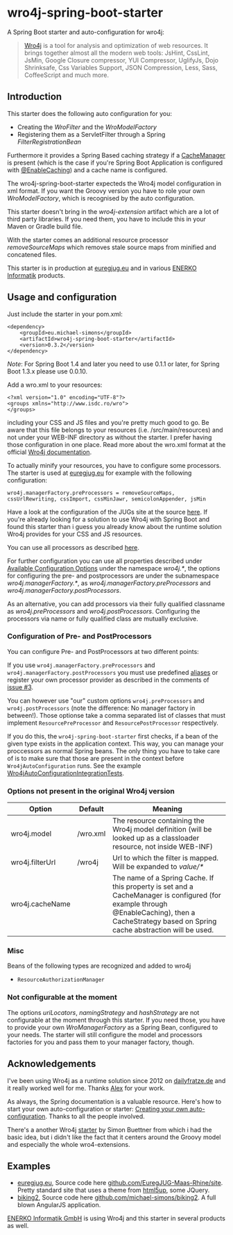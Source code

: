 # wro4j-spring-boot-starter

A Spring Boot starter and auto-configuration for wro4j:

> [Wro4j](http://alexo.github.io/wro4j/) is a tool for analysis and optimization of web resources. It brings together almost all the modern web tools: JsHint, CssLint, JsMin, Google Closure compressor, YUI Compressor, UglifyJs, Dojo Shrinksafe, Css Variables Support, JSON Compression, Less, Sass, CoffeeScript and much more.

## Introduction

This starter does the following auto configuration for you:

* Creating the _WroFilter_ and the _WroModelFactory_
* Registering them as a ServletFilter through a Spring _FilterRegistrationBean_

Furthermore it provides a Spring Based caching strategy if a [CacheManager](https://docs.spring.io/spring/docs/current/javadoc-api/org/springframework/cache/CacheManager.html) is present (which is the case if you're Spring Boot Application is configured with [@EnableCaching](https://docs.spring.io/spring/docs/current/javadoc-api/org/springframework/cache/annotation/EnableCaching.html)) and a cache name is configured.

The wro4j-spring-boot-starter expecteds the Wro4j model configuration in xml format. If you want the Groovy version you have to role your own _WroModelFactory_, which is recognised by the auto configuration.

This starter doesn't bring in the _wro4j-extension_ artifact which are a lot of third party libraries. If you need them, you have to include this in your Maven or Gradle build file.

With the starter comes an additional resource processor _removeSourceMaps_ which removes stale source maps from minified and concatened files.

This starter is in production at [euregjug.eu](http://www.euregjug.eu) and in various [ENERKO Informatik](http://www.enerko-informatik.de) products.

## Usage and configuration

Just include the starter in your pom.xml:

```
<dependency>
    <groupId>eu.michael-simons</groupId>
    <artifactId>wro4j-spring-boot-starter</artifactId>
    <version>0.3.2</version>	    
</dependency>
```

*Note*: For Spring Boot 1.4 and later you need to use 0.1.1 or later, for Spring Boot 1.3.x please use 0.0.10.

Add a wro.xml to your resources:

```
<?xml version="1.0" encoding="UTF-8"?>
<groups xmlns="http://www.isdc.ro/wro">
</groups>
```

including your CSS and JS files and you're pretty much good to go. Be aware that this file belongs to your resources (i.e. /src/main/resources) and not under your WEB-INF directory as without the starter. I prefer having those configuration in one place. Read more about the wro.xml format at the official [Wro4j documentation](http://wro4j.readthedocs.org/en/stable/GettingStarted/#step-3-create-wroxml-under-web-inf-directory-and-organize-your-resources-in-groups).

To actually minify your resources, you have to configure some processors. The starter is used at [euregjug.eu](http://www.euregjug.eu) for example with the following configuration:

```
wro4j.managerFactory.preProcessors = removeSourceMaps, cssUrlRewriting, cssImport, cssMinJawr, semicolonAppender, jsMin
```

Have a look at the configuration of the JUGs site at the source [here](https://github.com/EuregJUG-Maas-Rhine/site). If you're already looking for a solution to use Wro4j with Spring Boot and found this starter than i guess you already know about the runtime solution Wro4j provides for your CSS and JS resources.

You can use all processors as described [here](http://wro4j.readthedocs.org/en/stable/AvailableProcessors/).

For further configuration you can use all properties described under [Available Configuration Options](http://wro4j.readthedocs.org/en/stable/ConfigurationOptions/) under the namespace _wro4j.*_, the options for configuring the pre- and postprocessors are under the subnamespace _wro4j.managerFactory.*_, as _wro4j.managerFactory.preProcessors_ and _wro4j.managerFactory.postProcessors_.

As an alternative, you can add processors via their fully qualified classname as _wro4j.preProcessors_ and _wro4j.postProcessors_. Configuring the processors via name or fully qualified class are mutually exclusive.

### Configuration of Pre- and PostProcessors

You can configure Pre- and PostProcessors at two different points:

If you use `wro4j.managerFactory.preProcessors` and `wro4j.managerFactory.postProcessors` you must use predefined [aliases](http://wro4j.readthedocs.io/en/stable/RegisterCustomProcessors/?highlight=alias) or register your own processor provider as described in the comments of [issue #3](https://github.com/michael-simons/wro4j-spring-boot-starter/issues/3).

You can however use "our" custom options `wro4j.preProcessors` and `wro4j.postProcessors` (note the difference: No manager factory in between!). Those optionse take a comma separated list of classes that must implement `ResourcePreProcessor` and `ResourcePostProcessor` respectively. 

If you do this, the `wro4j-spring-boot-starter` first checks, if a bean of the given type exists in the application context. This way, you can manage your proccessors as normal Spring beans. The only thing you have to take care of is to make sure that those are present in the context before `Wro4jAutoConfiguration` runs. See the example [Wro4jAutoConfigurationIntegrationTests](https://github.com/michael-simons/wro4j-spring-boot-starter/blob/master/src/test/java/ac/simons/spring/boot/wro4j/Wro4jAutoConfigurationIntegrationTests.java#L95).

### Options not present in the original Wro4j version

<table>
        <thead>
                <tr>
                        <th>Option</th>
                        <th>Default</th>
                        <th>Meaning</th>
                </tr>
        </thead>
        <tfoot />
        <tbody>
                <tr>
                        <td>wro4j.model</td>
                        <td>/wro.xml</td>
                        <td>The resource containing the Wro4j model definition (will be looked up as a classloader resource, not inside WEB-INF)</td>
                </tr>
                <tr>
                        <td>wro4j.filterUrl</td>
                        <td>/wro4j</td>
                        <td>Url to which the filter is mapped. Will be expanded to <em>value/*</em></td>
                </tr>                                
                <tr>
                        <td>wro4j.cacheName</td>
                        <td></td>
                        <td>The name of a Spring Cache. If this property is set and a CacheManager is configured (for example through @EnableCaching), then a CacheStrategy based on Spring cache abstraction will be used.</td>
                </tr>
        </tbody>
</table>

###  Misc

Beans of the following types are recognized and added to wro4j

* `ResourceAuthorizationManager`

### Not configurable at the moment

The options _uriLocators_, _namingStrategy_ and _hashStrategy_ are not configurable at the moment through this starter. If you need those, you have to provide your own _WroManagerFactory_ as a Spring Bean, configured to your needs. The starter will still configure the model and processors factories for you and pass them to your manager factory, though.

## Acknowledgements

I've been using Wro4j as a runtime solution since 2012 on [dailyfratze.de](https://dailyfratze.de) and it really worked well for me. Thanks [Alex](https://twitter.com/wro4j) for your work.

As always, the Spring documentation is a valuable resource. Here's how to start your own auto-configuration or starter: [Creating your own auto-configuration](https://docs.spring.io/spring-boot/docs/current/reference/html/boot-features-developing-auto-configuration.html). Thanks to all the people involved.

There's a another Wro4j [starter](https://github.com/sbuettner/spring-boot-autoconfigure-wro4j) by Simon Buettner from which i had the basic idea, but i didn't like the fact that it centers around the Groovy model and especially the whole wro4-extensions.

## Examples

* [euregjug.eu](http://www.euregjug.eu), Source code here [github.com/EuregJUG-Maas-Rhine/site](https://github.com/EuregJUG-Maas-Rhine/site). Pretty standard site that uses a theme from [html5up](http://html5up.net), some JQuery.
* [biking2](http://biking.michael-simons.eu), Source code here [github.com/michael-simons/biking2](https://github.com/michael-simons/biking2). A full blown AngularJS application.
 
[ENERKO Informatik GmbH](http://www.enerko-informatik.de) is using Wro4j and this starter in several products as well.
